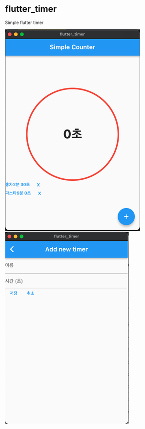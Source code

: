 # flutter_timer

Simple flutter timer

![](https://raw.githubusercontent.com/atobaum/Flutter-Simple-Timer/main/screenshots/main_screenshot.png)
![](https://raw.githubusercontent.com/atobaum/Flutter-Simple-Timer/main/screenshots/add_timer_screenshot.png)
